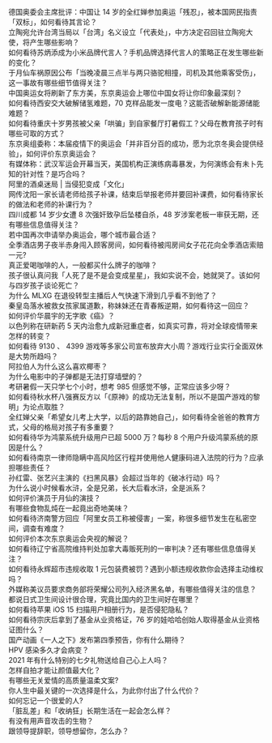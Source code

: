 德国奥委会主席批评：中国让 14 岁的全红婵参加奥运「残忍」，被本国网民指责「双标」，如何看待其言论？  
立陶宛允许台湾当局以「台湾」名义设立「代表处」，中方决定召回驻立陶宛大使，将产生哪些影响？  
如何看待苏炳添成为小米品牌代言人？手机品牌选择代言人的策略正在发生哪些新的变化？  
于月仙车祸原因公布「当晚凌晨三点半与两只骆驼相撞，司机及其他乘客受伤」，这一事故有哪些细节值得关注？  
中国奥运女将刷新了东方美，东京奥运会上哪位中国女将让你印象最深刻？  
如何看待西安交大破解储氢难题，70 克样品能发一度电？这能否破解新能源储能难题？  
如何看待重庆十岁男孩被父亲「哄骗」到自家餐厅打暑假工？父母在教育孩子时有哪些可取的方式？  
东京奥组委称：本届疫情下的奥运会「并非百分百的成功，愿为北京冬奥会提供经验」，如何评价东京奥运会？  
有媒体称：武汉军运会开幕当天，美国机构正演练病毒暴发，为何演练会有未卜先知的针对性？是巧合吗？  
阿里的酒桌迷局 | 当侵犯变成「文化」  
网传沈阳一家长请老师给孩子补课，结束后举报老师并要回补课费，如何看待家长的做法和老师的补课行为？  
四川成都 14 岁少女遭 8 次强奸致孕后坠楼自杀，48 岁涉案老板一审获无期，还有哪些信息值得关注？  
若中国再次申请举办奥运会，哪个城市最合适？  
全季酒店男子夜半赤身闯入顾客房间，如何看待被闯房间女子花花向全季酒店索赔一元?  
真正爱喝咖啡的人，一般都买什么牌子的咖啡？  
孩子很认真问我「人死了是不是会变成星星」，我如实说不会，她就哭了。该如何与四岁孩子谈论死亡？  
为什么 MLXG 在退役转型主播后人气快速下滑到几乎看不到他了？  
秦皇岛落水被救女孩家属道歉，称妹妹还在青春叛逆期，如何看待这一回应？  
如何评价华晨宇的无字歌《癌》？  
以色列称在研新药 5 天内治愈九成新冠重症者，如真实可靠，将对全球疫情带来怎样的转变？  
如何看待 9130 、 4399 游戏等多家公司宣布放弃大小周？游戏行业实行全面双休是大势所趋吗？  
阿拉伯人为什么这么喜欢椰枣？  
为什么电影中的子弹都是无法打穿墙壁的？  
考研暑假一天只学七个小时，想考 985 但感觉不够，正常应该多少呀？  
如何看待秋水杯八强赛反方以「《原神》的成功无法复制，所以不是国产游戏的黎明」为论点取胜？  
全红婵父亲「希望女儿考上大学，以后的路靠她自己」，如何看待全爸爸的教育方式，父母的格局对孩子有多重要？  
如何看待华为鸿蒙系统升级用户已超 5000 万？每秒 8 个用户升级鸿蒙系统的原因是什么？  
如何看待南京一律师隐瞒中高风险区行程并使用他人健康码进入法院的行为？应承担哪些责任？  
孙红雷、张艺兴主演的《扫黑风暴》会超过当年的《破冰行动》吗？  
为什么说小时候看水浒，全是兄弟，长大后看水浒，全是派系？  
如何评价演员于月仙的演技？  
有哪些食物乱炖在一起竟出奇地美味？  
如何看待济南警方回应「阿里女员工称被侵害」一案，称很多细节发生在私密空间，调查有难度？  
如何评价本次东京奥运会央视的解说？  
如何看待辽宁省高院维持判处加拿大毒贩死刑的一审判决？还有哪些信息值得关注？  
如何看待永辉超市违规收取 1 元包装费被罚？遇到小额违规收款你会选择主动维权吗？  
外媒称美议员要求商务部将荣耀公司列入经济黑名单，有哪些值得关注的信息？  
都说日式卫生间设计很合理，究竟比国内的卫生间好在哪里？  
如何看待苹果 iOS 15 扫描用户相册行为，是否侵犯隐私？  
如何看待宗庆后拿到了基金从业资格证，76 岁的娃哈哈创始人取得基金从业资格证图什么？  
国产动画《一人之下》发布第四季预告，你有什么期待？  
HPV 感染多久才会病变？  
2021 年有什么特别的七夕礼物送给自己心上人吗？  
怎样自拍才能让颜值最大化？  
有哪些无关爱情的高质量温柔文案?  
你人生中最关键的一次选择是什么，为此你付出了什么代价？  
如何忘记一个很爱的人?  
「脏乱差」和「收纳狂」长期生活在一起会怎么样？  
有没有用声音攻击的生物？  
跟领导提辞职，领导想留你，怎么办？  
